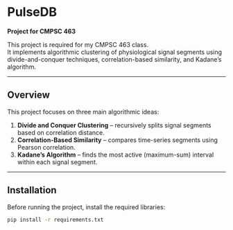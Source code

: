 # PulseDB

**Project for CMPSC 463**

This project is required for my CMPSC 463 class.  
It implements algorithmic clustering of physiological signal segments using divide-and-conquer techniques, correlation-based similarity, and Kadane’s algorithm.

---

## Overview

This project focuses on three main algorithmic ideas:

1. **Divide and Conquer Clustering** – recursively splits signal segments based on correlation distance.  
2. **Correlation-Based Similarity** – compares time-series segments using Pearson correlation.  
3. **Kadane’s Algorithm** – finds the most active (maximum-sum) interval within each signal segment.

---

## Installation

Before running the project, install the required libraries:

```bash
pip install -r requirements.txt
